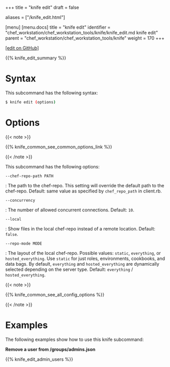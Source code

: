 +++
title = "knife edit"
draft = false

aliases = ["/knife_edit.html"]

[menu]
  [menu.docs]
    title = "knife edit"
    identifier = "chef_workstation/chef_workstation_tools/knife/knife_edit.md knife edit"
    parent = "chef_workstation/chef_workstation_tools/knife"
    weight = 170
+++    

[\[edit on GitHub\]](https://github.com/chef/chef-web-docs/blob/master/content/knife_edit.md)

{{% knife_edit_summary %}}

Syntax
======

This subcommand has the following syntax:

``` bash
$ knife edit (options)
```

Options
=======

{{< note >}}

{{% knife_common_see_common_options_link %}}

{{< /note >}}

This subcommand has the following options:

`--chef-repo-path PATH`

:   The path to the chef-repo. This setting will override the default
    path to the chef-repo. Default: same value as specified by
    `chef_repo_path` in client.rb.

`--concurrency`

:   The number of allowed concurrent connections. Default: `10`.

`--local`

:   Show files in the local chef-repo instead of a remote location.
    Default: `false`.

`--repo-mode MODE`

:   The layout of the local chef-repo. Possible values: `static`,
    `everything`, or `hosted_everything`. Use `static` for just roles,
    environments, cookbooks, and data bags. By default, `everything` and
    `hosted_everything` are dynamically selected depending on the server
    type. Default: `everything` / `hosted_everything`.

{{< note >}}

{{% knife_common_see_all_config_options %}}

{{< /note >}}

Examples
========

The following examples show how to use this knife subcommand:

**Remove a user from /groups/admins.json**

{{% knife_edit_admin_users %}}
